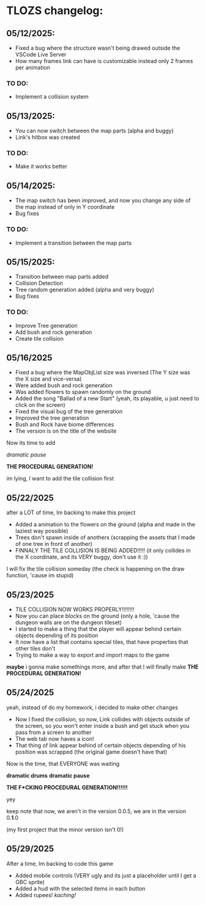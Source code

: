 # TLOZS changelog:

## 05/12/2025:
- Fixed a bug where the structure wasn't being drawed outside the VSCode Live Server
- How many frames link can have is customizable instead only 2 frames per animation

### TO DO:
- Implement a collision system

## 05/13/2025:
- You can now switch between the map parts (alpha and buggy)
- Link's hitbox was created

### TO DO:
- Make it works better

## 05/14/2025:
- The map switch has been improved, and now you change any side of the map instead of only in Y coordinate
- Bug fixes

### TO DO:
- Implement a transition between the map parts

## 05/15/2025:
- Transition between map parts added
- Collision Detection
- Tree random generation added (alpha and very buggy)
- Bug fixes

### TO DO:
- Improve Tree generation
- Add bush and rock generation
- Create tile collision

## 05/16/2025
- Fixed a bug where the MapObjList size was inversed (The Y size was the X size and vice-versa)
- Were added bush and rock generation
- Was added flowers to spawn randomly on the ground
- Added the song "Ballad of a new Start" (yeah, its playable, u just need to click on the screen)
- Fixed the visual bug of the tree generation
- Improved the tree generation
- Bush and Rock have biome differences
- The version is on the title of the website

Now its time to add

*dramatic pause*

**THE PROCEDURAL GENERATION!**

im lying, I want to add the tile collision first

## 05/22/2025

after a LOT of time, Im backing to make this project
- Added a animation to the flowers on the ground (alpha and made in the laziest way possible)
- Trees don't spawn inside of anothers (scrapping the assets that I made of one tree in front of another)
- FINNALY THE TILE COLLISION IS BEING ADDED!!!!! (it only collides in the X coordinate, and its VERY buggy, don't use it :))

I will fix the tile collision someday (the check is happening on the draw function, 'cause im stupid)

## 05/23/2025

- TILE COLLISION NOW WORKS PROPERLY!!!!!!!!
- Now you can place blocks on the ground (only a hole, 'cause the dungeon walls are on the dungeon tileset)
- I started to make a thing that the player will appear behind certain objects depending of its position
- It now have a list that contains special tiles, that have properties that other tiles don't
- Trying to make a way to export and import maps to the game

**maybe** i gonna make somethings more, and after that I will finally make
**THE PROCEDURAL GENERATION!**

## 05/24/2025

yeah, instead of do my homework, i decided to make other changes

- Now I fixed the collision, so now, Link collides with objects outside of the screen, so you won't enter inside a bush and get stuck
when you pass from a screen to another
- The web tab now haves a icon!
- That thing of link appear behind of certain objects depending of his position was scrapped (the original game doesn't have that)

Now is the time, that EVERYONE was waiting

**dramatic drums**
**dramatic pause**

**THE F*CKING PROCEDURAL GENERATION!!!!!!**

yey

keep note that now, we aren't in the version 0.0.5,
we are in the version 0.**1**.0

(my first project that the minor version isn't 0!)

## 05/29/2025

After a time, Im backing to code this game

- Added mobile controls (VERY ugly and its just a placeholder until I get a GBC sprite)
- Added a hud with the selected items in each button
- Added rupees! *kaching!*
